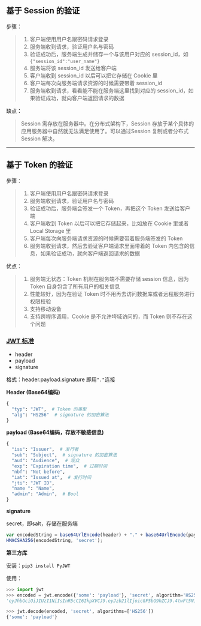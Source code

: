 ## 基于 Session 的验证

步骤：
> 1. 客户端使用用户名跟密码请求登录
> 2. 服务端收到请求，验证用户名与密码
> 3. 验证成功后，服务端生成并储存一个与该用户对应的 session_id，如 `{"session_id":"user_name"}`
> 4. 服务端将该 session_id 发送给客户端
> 4. 客户端收到 session_id 以后可以把它存储在 Cookie 里
> 5. 客户端每次向服务端请求资源的时候需要带着 session_id
> 6. 服务端收到请求，看看能不能在服务端这里找到对应的 session_id，如果验证成功，就向客户端返回请求的数据

缺点：
> Session 需存放在服务器中。在分布式架构下，Session 存放于某个具体的应用服务器中自然就无法满足使用了。可以通过Session 复制或者分布式 Session 解决。

---

## 基于 Token 的验证

步骤：
> 1. 客户端使用用户名跟密码请求登录
> 2. 服务端收到请求，验证用户名与密码
> 3. 验证成功后，服务端会签发一个 Token，再把这个 Token 发送给客户端
> 4. 客户端收到 Token 以后可以把它存储起来，比如放在 Cookie 里或者 Local Storage 里
> 5. 客户端每次向服务端请求资源的时候需要带着服务端签发的 Token
> 6. 服务端收到请求，然后去验证客户端请求里面带着的 Token 内包含的信息，如果验证成功，就向客户端返回请求的数据

优点：
> 1. 服务端无状态：Token 机制在服务端不需要存储 session 信息，因为 Token 自身包含了所有用户的相关信息
> 2. 性能较好，因为在验证 Token 时不用再去访问数据库或者远程服务进行权限校验
> 3. 支持移动设备
> 4. 支持跨程序调用，Cookie 是不允许垮域访问的，而 Token 则不存在这个问题

### [JWT 标准](https://jwt.io/)

* header
* payload
* signature

格式：header.payload.signature 即用`"."`连接

**Header (Base64编码)**

```python
{
  "typ": "JWT",  # Token 的类型
  "alg": "HS256"  # signature 的加密算法
}
```

**payload (Base64编码，存放不敏感信息)**

```python
{
  "iss": "Issuer",  # 发行者
  "sub": "Subject",  # signature 的加密算法
  "aud": "Audience",  # 观众
  "exp": "Expiration time",  # 过期时间
  "nbf": "Not before",
  "iat": "Issued at",  # 发行时间
  "jti": "JWT ID",
  "name ": "Name",
  "admin": "Admin",  # Bool
}
```

**signature**

secret，即salt，存储在服务端

```js
var encodedString = base64UrlEncode(header) + "." + base64UrlEncode(payload); 
HMACSHA256(encodedString, 'secret');
```

**第三方库**

安装：`pip3 install PyJWT`

使用：

```python
>>> import jwt
>>> encoded = jwt.encode({'some': 'payload'}, 'secret', algorithm='HS256')
'eyJhbGciOiJIUzI1NiIsInR5cCI6IkpXVCJ9.eyJzb21lIjoicGF5bG9hZCJ9.4twFt5NiznN84AWoo1d7KO1T_yoc0Z6XOpOVswacPZg'

>>> jwt.decode(encoded, 'secret', algorithms=['HS256'])
{'some': 'payload'}
```